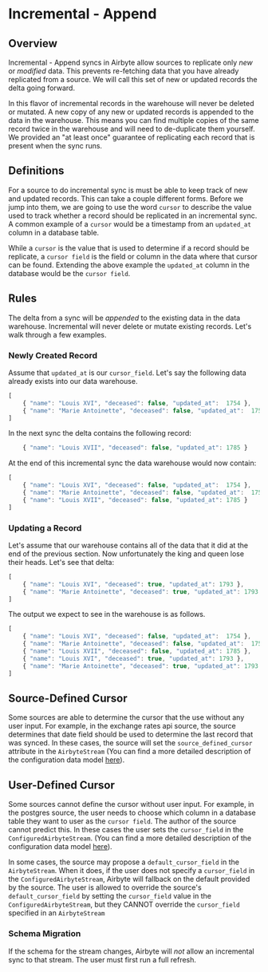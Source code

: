 # Incremental - Append

## Overview

Incremental - Append syncs in Airbyte allow sources to replicate only _new_ or _modified_ data. This prevents re-fetching data that you have already replicated from a source. We will call this set of new or updated records the delta going forward.

In this flavor of incremental records in the warehouse will never be deleted or mutated. A new copy of any new or updated records is appended to the data in the warehouse. This means you can find multiple copies of the same record twice in the warehouse and will need to de-duplicate them yourself. We provided an "at least once" guarantee of replicating each record that is present when the sync runs.

## Definitions

For a source to do incremental sync is must be able to keep track of new and updated records. This can take a couple different forms. Before we jump into them, we are going to use the word `cursor` to describe the value used to track whether a record should be replicated in an incremental sync. A common example of a `cursor` would be a timestamp from an `updated_at` column in a database table.

While a `cursor` is the value that is used to determine if a record should be replicate, a `cursor field` is the field or column in the data where that cursor can be found. Extending the above example the `updated_at` column in the database would be the `cursor field`.

## Rules

The delta from a sync will be _appended_ to the existing data in the data warehouse. Incremental will never delete or mutate existing records. Let's walk through a few examples.

### Newly Created Record

Assume that `updated_at` is our `cursor_field`. Let's say the following data already exists into our data warehouse.

```javascript
[
    { "name": "Louis XVI", "deceased": false, "updated_at":  1754 },
    { "name": "Marie Antoinette", "deceased": false, "updated_at":  1755 }
]
```

In the next sync the delta contains the following record:

```javascript
    { "name": "Louis XVII", "deceased": false, "updated_at": 1785 }
```

At the end of this incremental sync the data warehouse would now contain:

```javascript
[
    { "name": "Louis XVI", "deceased": false, "updated_at":  1754 },
    { "name": "Marie Antoinette", "deceased": false, "updated_at":  1755 },
    { "name": "Louis XVII", "deceased": false, "updated_at": 1785 }
]
```

### Updating a Record

Let's assume that our warehouse contains all of the data that it did at the end of the previous section. Now unfortunately the king and queen lose their heads. Let's see that delta:

```javascript
[
    { "name": "Louis XVI", "deceased": true, "updated_at": 1793 },
    { "name": "Marie Antoinette", "deceased": true, "updated_at": 1793 }
]
```

The output we expect to see in the warehouse is as follows.

```javascript
[
    { "name": "Louis XVI", "deceased": false, "updated_at":  1754 },
    { "name": "Marie Antoinette", "deceased": false, "updated_at":  1755 },
    { "name": "Louis XVII", "deceased": false, "updated_at": 1785 },
    { "name": "Louis XVI", "deceased": true, "updated_at": 1793 },
    { "name": "Marie Antoinette", "deceased": true, "updated_at": 1793 }
]
```

## Source-Defined Cursor

Some sources are able to determine the cursor that the use without any user input. For example, in the exchange rates api source, the source determines that date field should be used to determine the last record that was synced. In these cases, the source will set the `source_defined_cursor` attribute in the `AirbyteStream` (You can find a more detailed description of the configuration data model [here](catalog.md)).

## User-Defined Cursor

Some sources cannot define the cursor without user input. For example, in the postgres source, the user needs to choose which column in a database table they want to user as the `cursor field`. The author of the source cannot predict this. In these cases the user sets the `cursor_field` in the `ConfiguredAirbyteStream`. (You can find a more detailed description of the configuration data model [here](catalog.md)).

In some cases, the source may propose a `default_cursor_field` in the `AirbyteStream`. When it does, if the user does not specify a `cursor_field` in the `ConfiguredAirbyteStream`, Airbyte will fallback on the default provided by the source. The user is allowed to override the source's `default_cursor_field` by setting the `cursor_field` value in the `ConfiguredAirbyteStream`, but they CANNOT override the `cursor_field` specified in an `AirbyteStream`

### Schema Migration

If the schema for the stream changes, Airbyte will _not_ allow an incremental sync to that stream. The user must first run a full refresh.

